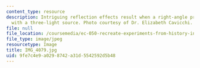 ```yaml
---
content_type: resource
description: Intriguing reflection effects result when a right-angle prism is explored
  with a three-light source. Photo courtesy of Dr. Elizabeth Cavicchi.
file: null
file_location: /coursemedia/ec-050-recreate-experiments-from-history-inform-the-future-from-the-past-galileo-january-iap-2010/9fe7c4e9a0298742a31d5542592d5b48_IMG_4079.jpg
file_type: image/jpeg
resourcetype: Image
title: IMG_4079.jpg
uid: 9fe7c4e9-a029-8742-a31d-5542592d5b48
---
```

